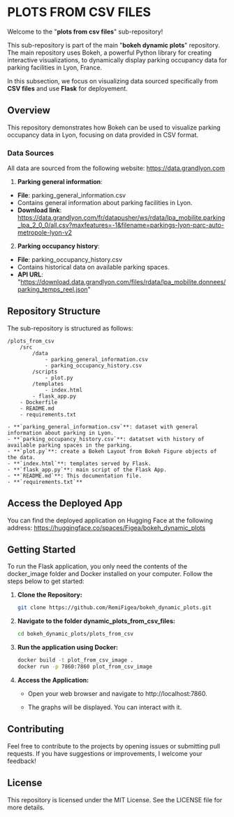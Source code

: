 # PLOTS FROM CSV FILES

Welcome to the "**plots from csv files**" sub-repository!

This sub-repository is part of the main  "**bokeh dynamic plots**" repository. The main repository uses Bokeh, a powerful Python library for creating interactive visualizations, to dynamically display parking occupancy data for parking facilities in Lyon, France.

In this subsection, we focus on visualizing data sourced specifically from **CSV files** and use **Flask** for deployement.


## Overview

This repository demonstrates how Bokeh can be used to visualize parking occupancy data in Lyon, focusing on data provided in CSV format.

### Data Sources

All data are sourced from the following website: https://data.grandlyon.com

1. **Parking general information**:
- **File**: parking_general_information.csv
- Contains general information about parking facilities in Lyon.
- **Download link**: https://data.grandlyon.com/fr/datapusher/ws/rdata/lpa_mobilite.parking_lpa_2_0_0/all.csv?maxfeatures=-1&filename=parkings-lyon-parc-auto-metropole-lyon-v2

2. **Parking occupancy history**:
- **File**: parking_occupancy_history.csv
- Contains historical data on available parking spaces.
- **API URL**: "https://download.data.grandlyon.com/files/rdata/lpa_mobilite.donnees/parking_temps_reel.json"


## Repository Structure

The sub-repository is structured as follows:
```
/plots_from_csv
    /src
        /data
            - parking_general_information.csv
            - parking_occupancy_history.csv
        /scripts
            - plot.py
        /templates
            - index.html
        - flask_app.py
    - Dockerfile
    - README.md
    - requirements.txt

- **`parking_general_information.csv`**: dataset with general information about parking in Lyon.
- **`parking_occupancy_history.csv`**: datatset with history of available parking spaces in the parking.
- **`plot.py`**: create a Bokeh Layout from Bokeh Figure objects of the data.
- **`index.html`**: templates served by Flask.
- **`flask_app.py`**: main script of the Flask App.
- **`README.md`**: This documentation file.
- **`requirements.txt`**
```


## Access the Deployed App

You can find the deployed application on Hugging Face at the following address:
https://huggingface.co/spaces/Figea/bokeh_dynamic_plots


## Getting Started

To run the Flask application, you only need the contents of the docker_image folder and Docker installed on your computer. Follow the steps below to get started:

1. **Clone the Repository:**
   ```bash
   git clone https://github.com/RemiFigea/bokeh_dynamic_plots.git
   
2. **Navigate to the folder dynamic_plots_from_csv_files:**
   ```bash
   cd bokeh_dynamic_plots/plots_from_csv

3. **Run the application using Docker:**
   ```bash
   docker build -t plot_from_csv_image .
   docker run -p 7860:7860 plot_from_csv_image

4. **Access the Application:**
   - Open your web browser and navigate to http://localhost:7860.

   - The graphs will be displayed. You can interact with it.
   

## Contributing

Feel free to contribute to the projects by opening issues or submitting pull requests. If you have suggestions or improvements, I welcome your feedback!


## License

This repository is licensed under the MIT License. See the LICENSE file for more details.


